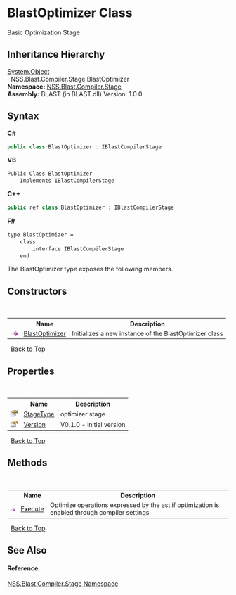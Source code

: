# BlastOptimizer Class
 

Basic Optimization Stage


## Inheritance Hierarchy
<a href="https://docs.microsoft.com/dotnet/api/system.object" target="_blank" rel="noopener noreferrer">System.Object</a><br />&nbsp;&nbsp;NSS.Blast.Compiler.Stage.BlastOptimizer<br />
**Namespace:**&nbsp;<a href="f44e629d-16ad-ce78-c6d1-bb239589698b">NSS.Blast.Compiler.Stage</a><br />**Assembly:**&nbsp;BLAST (in BLAST.dll) Version: 1.0.0

## Syntax

**C#**<br />
``` C#
public class BlastOptimizer : IBlastCompilerStage
```

**VB**<br />
``` VB
Public Class BlastOptimizer
	Implements IBlastCompilerStage
```

**C++**<br />
``` C++
public ref class BlastOptimizer : IBlastCompilerStage
```

**F#**<br />
``` F#
type BlastOptimizer =  
    class
        interface IBlastCompilerStage
    end
```

The BlastOptimizer type exposes the following members.


## Constructors
&nbsp;<table><tr><th></th><th>Name</th><th>Description</th></tr><tr><td>![Public method](media/pubmethod.gif "Public method")</td><td><a href="36436dc1-287b-9c43-707d-17194269e815">BlastOptimizer</a></td><td>
Initializes a new instance of the BlastOptimizer class</td></tr></table>&nbsp;
<a href="#blastoptimizer-class">Back to Top</a>

## Properties
&nbsp;<table><tr><th></th><th>Name</th><th>Description</th></tr><tr><td>![Public property](media/pubproperty.gif "Public property")</td><td><a href="43de78c6-1101-ba49-d286-c765229308af">StageType</a></td><td>
optimizer stage</td></tr><tr><td>![Public property](media/pubproperty.gif "Public property")</td><td><a href="431ad517-e4e1-b94a-d8a9-1748b1bf06bf">Version</a></td><td>
V0.1.0 - initial version</td></tr></table>&nbsp;
<a href="#blastoptimizer-class">Back to Top</a>

## Methods
&nbsp;<table><tr><th></th><th>Name</th><th>Description</th></tr><tr><td>![Public method](media/pubmethod.gif "Public method")</td><td><a href="d90d4c11-c23c-0e87-518d-310afeadfb80">Execute</a></td><td>
Optimize operations expressed by the ast if optimization is enabled through compiler settings</td></tr></table>&nbsp;
<a href="#blastoptimizer-class">Back to Top</a>

## See Also


#### Reference
<a href="f44e629d-16ad-ce78-c6d1-bb239589698b">NSS.Blast.Compiler.Stage Namespace</a><br />